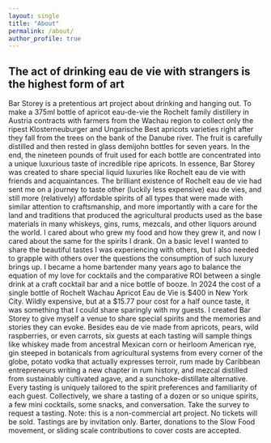 ```yaml
---
layout: single
title: "About"
permalink: /about/
author_profile: true
---
```


## The act of drinking eau de vie with strangers is the highest form of art

Bar Storey is a pretentious art project about drinking and hanging out.
To make a 375ml bottle of apricot eau-de-vie the Rochelt family distillery in Austria contracts with farmers from the Wachau region to collect only the ripest Klosterneuburger and Ungarische Best apricots varieties right after they fall from the trees on the bank of the Danube river. The fruit is carefully distilled and then rested in glass demijohn bottles for seven years. In the end, the nineteen pounds of fruit used for each bottle are concentrated into a unique luxurious taste of incredible ripe apricots. 
In essence, Bar Storey was created to share special liquid luxuries like Rochelt eau de vie with friends and acquaintances. The brilliant existence of Rochelt eau de vie had sent me on a journey to taste other (luckily less expensive) eau de vies, and still more (relatively) affordable spirits of all types that were made with similar attention to craftsmanship, and more importantly with a care for the land and traditions that produced the agricultural products used as the base materials in many whiskeys, gins, rums, mezcals, and other liquors around the world. I cared about who grew my food and how they grew it, and now I cared about the same for the spirits I drank. On a basic level I wanted to share the beautiful tastes I was experiencing with others, but I also needed to grapple with others over the questions the consumption of such luxury brings up.
I became a home bartender many years ago to balance the equation of my love for cocktails and the comparative ROI between a single drink at a craft cocktail bar and a nice bottle of booze. In 2024 the cost of a single bottle of Rochelt Wachau Apricot Eau de Vie is $400 in New York City. Wildly expensive, but at a $15.77 pour cost for a half ounce taste, it was something that I could share sparingly with my guests. I created Bar Storey to give myself a venue to share special spirits and the memories and stories they can evoke. Besides eau de vie made from apricots, pears, wild raspberries, or even carrots, six guests at each tasting will sample things like whiskey made from ancestral Mexican corn or heirloom American rye, gin steeped in botanicals from agricultural systems from every corner of the globe, potato vodka that actually expresses terroir, rum made by Caribbean entrepreneurs writing a new chapter in rum history, and mezcal distilled from sustainably cultivated agave, and a sunchoke-distillate alternative.
Every tasting is uniquely tailored to the spirit preferences and familiarity of each guest. Collectively, we share a tasting of a dozen or so unique spirits, a few mini cocktails, some snacks, and conversation.
Take the survey to request a tasting.
Note: this is a non-commercial art project. No tickets will be sold. Tastings are by invitation only. Barter, donations to the Slow Food movement, or sliding scale contributions to cover costs are accepted.
